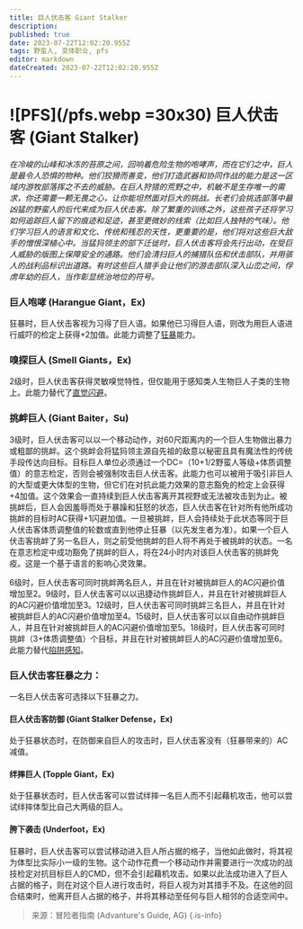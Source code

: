 ```yaml
---
title: 巨人伏击客 Giant Stalker
description: 
published: true
date: 2023-07-22T12:02:20.955Z
tags: 野蛮人, 变体职业, pfs
editor: markdown
dateCreated: 2023-07-22T12:02:20.955Z
---
```


# ![PFS](/pfs.webp =30x30) 巨人伏击客 (Giant Stalker)
*在冷峻的山峰和冰冻的苔原之间，回响着危险生物的咆哮声，而在它们之中，巨人是最令人恐惧的物种。他们狡猾而善变，他们打造武器和协同作战的能力是这一区域内游牧部落挥之不去的威胁。在巨人狩猎的荒野之中，机敏不是生存唯一的需求，你还需要一颗无畏之心，让你能坦然面对巨大的挑战。长老们会挑选部落中最凶猛的野蛮人的后代来成为巨人伏击客。除了繁重的训练之外，这些孩子还将学习如何追踪巨人留下的痕迹和足迹，甚至更微妙的线索（比如巨人独特的气味）。他们学习巨人的语言和文化、传统和残忍的天性，更重要的是，他们将对这些巨大敌手的憎恨深植心中。当猛犸领主的部下迁徙时，巨人伏击客将会先行出动，在受巨人威胁的版图上保障安全的通路。他们会清扫巨人的捕猎队伍和伏击部队，并用骇人的战利品标识出道路。有时这些巨人猎手会让他们的游击部队深入山峦之间，俘虏年幼的巨人，当作彰显统治地位的符号。*

### 巨人咆哮 (Harangue Giant，Ex)
狂暴时，巨人伏击客视为习得了巨人语。如果他已习得巨人语，则改为用巨人语进行威吓的检定上获得+2加值。此能力调整了[狂暴](/野蛮人#狂暴-rage-ex)能力。

### 嗅探巨人 (Smell Giants，Ex)
2级时，巨人伏击客获得灵敏嗅觉特性，但仅能用于感知类人生物巨人子类的生物上。此能力替代了[直觉闪避](/野蛮人#直觉闪避-uncanny-dodge-ex)。

### 挑衅巨人 (Giant Baiter，Su)
3级时，巨人伏击客可以以一个移动动作，对60尺距离内的一个巨人生物做出暴力或粗鄙的挑衅。这个挑衅会将猛犸领主源自先祖的敌意以秘密且具有魔法性的传统手段传达向目标。目标巨人单位必须通过一个DC=（10+1/2野蛮人等级+体质调整值）的意志检定，否则会被强制攻击巨人伏击客。此能力也可以被用于吸引非巨人的大型或更大体型的生物，但它们在对抗此能力效果的意志豁免的检定上会获得+4加值。这个效果会一直持续到巨人伏击客离开其视野或无法被攻击到为止。被挑衅后，巨人会因羞辱而处于暴躁和狂怒的状态，巨人伏击客在针对所有他所成功挑衅的目标时AC获得+1闪避加值。一旦被挑衅，巨人会持续处于此状态等同于巨人伏击客体质调整值的轮数或直到他停止狂暴（以先发生者为准）。如果一个巨人伏击客挑衅了另一名巨人，则之前受他挑衅的巨人将不再处于被挑衅的状态。一名在意志检定中成功豁免了挑衅的巨人，将在24小时内对该巨人伏击客的挑衅免疫。这是一个基于语言的影响心灵效果。

6级时，巨人伏击客可同时挑衅两名巨人，并且在针对被挑衅巨人的AC闪避价值增加至2。9级时，巨人伏击客可以以迅捷动作挑衅巨人，并且在针对被挑衅巨人的AC闪避价值增加至3。12级时，巨人伏击客可同时挑衅三名巨人，并且在针对被挑衅巨人的AC闪避价值增加至4。15级时，巨人伏击客可以以自由动作挑衅巨人，并且在针对被挑衅巨人的AC闪避价值增加至5。18级时，巨人伏击客可同时挑衅（3+体质调整值）个目标，并且在针对被挑衅巨人的AC闪避价值增加至6。此能力替代[陷阱感知](/野蛮人#陷阱感知-trap-sense-ex)。

### 巨人伏击客狂暴之力：
一名巨人伏击客可选择以下狂暴之力。

#### 巨人伏击客防御 (Giant Stalker Defense，Ex)
处于狂暴状态时，在防御来自巨人的攻击时，巨人伏击客没有（狂暴带来的）AC减值。

#### 绊摔巨人 (Topple Giant，Ex)
处于狂暴状态时，巨人伏击客可以尝试绊摔一名巨人而不引起藉机攻击，他可以尝试绊摔体型比自己大两级的巨人。

#### 胯下袭击 (Underfoot，Ex)
狂暴时，巨人伏击客可以尝试移动进入巨人所占据的格子，当他如此做时，将其视为体型比实际小一级的生物。这个动作花费一个移动动作并需要进行一次成功的战技检定对抗目标巨人的CMD，但不会引起藉机攻击。如果以此法成功进入了巨人占据的格子，则在对这个巨人进行攻击时，将巨人视为对其措手不及。在这他的回合结束时，他离开巨人占据的格子，并将其移动至任何与巨人相邻的合适空间中。

> 来源：冒险者指南 (Advanture's Guide, AG)
{.is-info}
